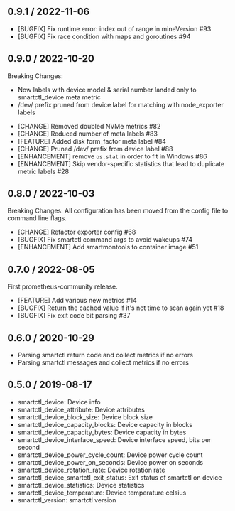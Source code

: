 ## 0.9.1 / 2022-11-06

* [BUGFIX] Fix runtime error: index out of range in mineVersion #93
* [BUGFIX] Fix race condition with maps and goroutines #94

## 0.9.0 / 2022-10-20

Breaking Changes:
- Now labels with device model & serial number landed only to smartctl_device meta metric
- /dev/ prefix pruned from device label for matching with node_exporter labels

* [CHANGE] Removed doubled NVMe metrics #82
* [CHANGE] Reduced number of meta labels #83
* [FEATURE] Added disk form_factor meta label #84
* [CHANGE] Pruned /dev/ prefix from device label #88
* [ENHANCEMENT] remove `os.stat` in order to fit in Windows #86
* [ENHANCEMENT] Skip vendor-specific statistics that lead to duplicate metric labels #28

## 0.8.0 / 2022-10-03

Breaking Changes:
All configuration has been moved from the config file to command line flags.

* [CHANGE] Refactor exporter config #68
* [BUGFIX] Fix smartctl command args to avoid wakeups #74
* [ENHANCEMENT] Add smartmontools to container image #51

## 0.7.0 / 2022-08-05

First prometheus-community release.

* [FEATURE] Add various new metrics #14
* [BUGFIX] Return the cached value if it's not time to scan again yet #18
* [BUGFIX] Fix exit code bit parsing #37

## 0.6.0 / 2020-10-29

* Parsing smartctl return code and collect metrics if no errors
* Parsing smartctl messages and collect metrics if no errors

## 0.5.0 / 2019-08-17

* smartctl_device: Device info
* smartctl_device_attribute: Device attributes
* smartctl_device_block_size: Device block size
* smartctl_device_capacity_blocks: Device capacity in blocks
* smartctl_device_capacity_bytes: Device capacity in bytes
* smartctl_device_interface_speed: Device interface speed, bits per second
* smartctl_device_power_cycle_count: Device power cycle count
* smartctl_device_power_on_seconds: Device power on seconds
* smartctl_device_rotation_rate: Device rotation rate
* smartctl_device_smartctl_exit_status: Exit status of smartctl on device
* smartctl_device_statistics: Device statistics
* smartctl_device_temperature: Device temperature celsius
* smartctl_version: smartctl version
